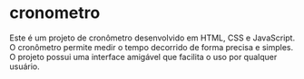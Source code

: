 # cronometro

Este é um projeto de cronômetro desenvolvido em HTML, CSS e JavaScript. 
O cronômetro permite medir o tempo decorrido de forma precisa e simples. O projeto possui uma interface amigável que facilita o uso por qualquer usuário.


